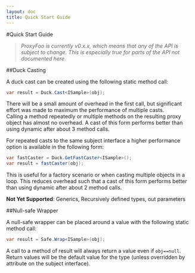 ```yaml
---
layout: doc
title: Quick Start Guide
---
```

#Quick Start Guide

>*ProxyFoo is currently v0.x.x, which means that any of the API is subject to change.  This is especially true for parts of the API not documented here.*

##Duck Casting

A duck cast can be created using the following static method call:

```c#
var result = Duck.Cast<ISample>(obj);
```

There will be a small amount of overhead in the first call, but 
significant effort was made to maximum the performance of multiple casts.  
Calling a method repeatedly or multiple methods on the resulting proxy object 
has almost no overhead.  A cast of this form performs better than using dynamic 
after about 3 method calls.

For repeated casts to the same subject interface a higher performance option
is available in the following form:

```c#
var fastCaster = Duck.GetFastCaster<ISample>();
var result = fastCaster(obj);
```

This is useful for a factory scenario or when casting multiple objects in a
loop.  This reduces overhead such that a cast of this form performs better than
using dynamic after about 2 method calls.

**Not Yet Supported**: 
Generics, Recursively defined types, out parameters

##Null-safe Wrapper

A null-safe wrapper can be placed around a value with the following static method call:

```c#
var result = Safe.Wrap<ISample>(obj);
```

A call to a method of result will always return a value even if ``obj==null``.  Return values will be the default value for the type (unless overridden by attribute on the subject interface).